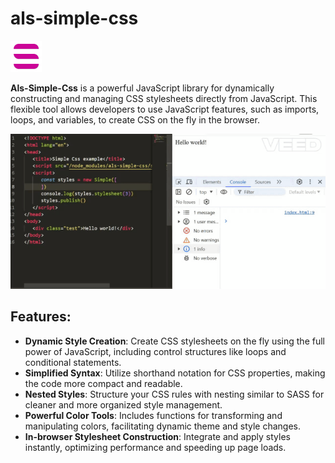 # als-simple-css

<img src="./docs/logo.png" width="50" alt="als simple css">


**Als-Simple-Css** is a powerful JavaScript library for dynamically constructing and managing CSS stylesheets directly from JavaScript. This flexible tool allows developers to use JavaScript features, such as imports, loops, and variables, to create CSS on the fly in the browser.

![example](./docs/simplecss.gif)

## Features:
- **Dynamic Style Creation**: Create CSS stylesheets on the fly using the full power of JavaScript, including control structures like loops and conditional statements.
- **Simplified Syntax**: Utilize shorthand notation for CSS properties, making the code more compact and readable.
- **Nested Styles**: Structure your CSS rules with nesting similar to SASS for cleaner and more organized style management.
- **Powerful Color Tools**: Includes functions for transforming and manipulating colors, facilitating dynamic theme and style changes.
- **In-browser Stylesheet Construction**: Integrate and apply styles instantly, optimizing performance and speeding up page loads.



